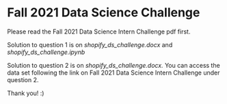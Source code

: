 # Fall 2021 Data Science Challenge 

Please read the Fall 2021 Data Science Intern Challenge pdf first. 

Solution to question 1 is on *shopify_ds_challenge.docx* and *shopify_ds_challenge.ipynb*

Solution to question 2 is on *shopify_ds_challenge.docx.* You can access the data set following the link on Fall 2021 Data Science Intern Challenge under question 2.

Thank you! :)
